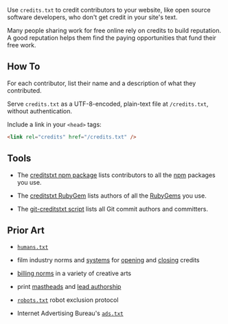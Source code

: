 Use `credits.txt` to credit contributors to your website, like open source software developers, who don't get credit in your site's text.

Many people sharing work for free online rely on credits to build reputation.  A good reputation helps them find the paying opportunities that fund their free work.

## How To

For each contributor, list their name and a description of what they contributed.

Serve `credits.txt` as a UTF-8-encoded, plain-text file at `/credits.txt`, without authentication.

Include a link in your `<head>` tags:

```html
<link rel="credits" href="/credits.txt" />
```

## Tools

- The [creditstxt npm package](https://www.npmjs.com/package/creditstxt) lists contributors to all the [npm](https://www.npmjs.com) packages you use.

- The [creditstxt RubyGem](https://rubygems.org/gems/creditstxt) lists authors of all the [RubyGems](https://rubygems.org) you use.

- The [git-creditstxt script](https://github.com/kemitchell/git-creditstxt) lists all Git commit authors and committers.

## Prior Art

- [`humans.txt`](http://humanstxt.org/)

- film industry norms and [systems](https://en.wikipedia.org/wiki/WGA_screenwriting_credit_system) for [opening](https://en.wikipedia.org/wiki/Opening_credits) and [closing](https://en.wikipedia.org/wiki/Closing_credits) credits

- [billing norms](https://en.wikipedia.org/wiki/Billing_(performing_arts)) in a variety of creative arts

- print [mastheads](https://en.wikipedia.org/wiki/Masthead_(publishing)) and [lead authorship](https://en.wikipedia.org/wiki/Lead_author)

- [`robots.txt`](https://en.wikipedia.org/wiki/Robots_exclusion_standard) robot exclusion protocol

- Internet Advertising Bureau's [`ads.txt`](https://en.wikipedia.org/wiki/Ads.txt)
